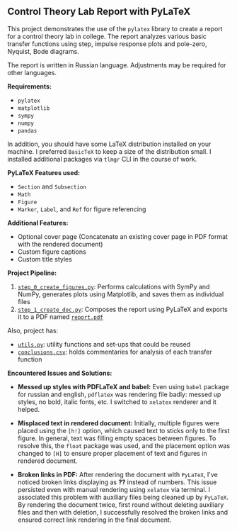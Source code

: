 ## Control Theory Lab Report with PyLaTeX

This project demonstrates the use of the `pylatex` library to create a report for a control theory lab in college. The report analyzes various basic transfer functions using step, impulse response plots and pole-zero, Nyquist, Bode diagrams.

The report is written in Russian language. Adjustments may be required for other languages.

**Requirements:**

* `pylatex`
* `matplotlib`
* `sympy`
* `numpy`
* `pandas`

In addition, you should have some LaTeX distribution installed on your machine. I preferred `BasicTeX` to keep a size of the distribution small. I installed additional packages via `tlmgr` CLI in the course of work.

**PyLaTeX Features used:**

* `Section` and `Subsection`
* `Math` 
* `Figure`
* `Marker`, `Label`, and `Ref` for figure referencing

**Additional Features:**

* Optional cover page (Concatenate an existing cover page in PDF format with the rendered document)
* Custom figure captions
* Custom title styles

**Project Pipeline:**

1. [`step_0_create_figures.py`](python/step_0_create_figures.py): Performs calculations with SymPy and NumPy, generates plots using Matplotlib, and saves them as individual files
2. [`step_1_create_doc.py`](python/step_1_create_doc.py): Composes the report using PyLaTeX and exports it to a PDF named [`report.pdf`](report.pdf)

Also, project has:
* [`utils.py`](python/utils.py): utility functions and set-ups that could be reused 
* [`conclusions.csv`](misc/conclusions.csv): holds commentaries for analysis of each transfer function

**Encountered Issues and Solutions:**

* **Messed up styles with PDFLaTeX and babel:** Even using `babel` package for russian and english, `pdflatex` was rendering file badly: messed up styles, no bold, italic fonts, etc. I switched to `xelatex` renderer and it helped.
* **Misplaced text in rendered document:** Initially, multiple figures were placed using the `[h!]` option, which caused text to sticks only to the first figure. In general, text was filling empty spaces between figures. To resolve this, the `float` package was used, and the placement option was changed to `[H]` to ensure proper placement of text and figures in rendered document.

* **Broken links in PDF:** After rendering the document with `PyLaTeX`, I've noticed broken links displaying as **??** instead of numbers. This issue persisted even with manual rendering using `xelatex` via terminal. I associated this problem with auxiliary files being cleaned up by `PyLaTeX`. By rendering the document twice, first round without deleting auxiliary files and then with deletion, I successfully resolved the broken links and ensured correct link rendering in the final document.

